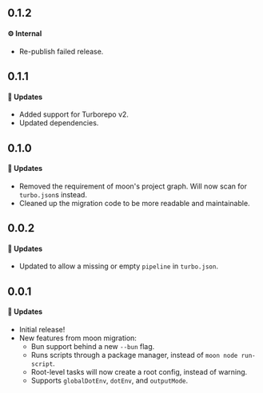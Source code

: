 ## 0.1.2

#### ⚙️ Internal

- Re-publish failed release.

## 0.1.1

#### 🚀 Updates

- Added support for Turborepo v2.
- Updated dependencies.

## 0.1.0

#### 🚀 Updates

- Removed the requirement of moon's project graph. Will now scan for `turbo.json`s instead.
- Cleaned up the migration code to be more readable and maintainable.

## 0.0.2

#### 🚀 Updates

- Updated to allow a missing or empty `pipeline` in `turbo.json`.

## 0.0.1

#### 🚀 Updates

- Initial release!
- New features from moon migration:
  - Bun support behind a new `--bun` flag.
  - Runs scripts through a package manager, instead of `moon node run-script`.
  - Root-level tasks will now create a root config, instead of warning.
  - Supports `globalDotEnv`, `dotEnv`, and `outputMode`.
